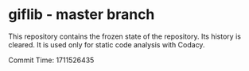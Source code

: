 # giflib - master branch

This repository contains the frozen state of the repository.
Its history is cleared. It is used only for static code
analysis with Codacy.

Commit Time: 1711526435